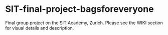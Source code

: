 # SIT-final-project-bagsforeveryone
Final group project on the SIT Academy, Zurich. 
Please see the WIKI section for visual details and description.
